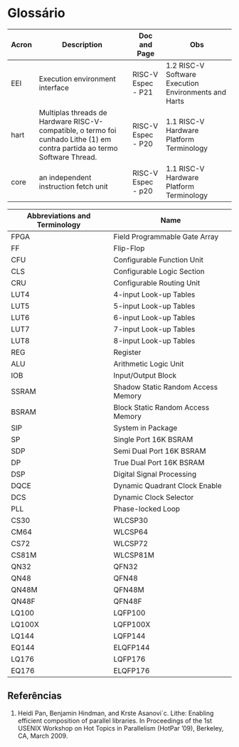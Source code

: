 # Glossário

| Acron | Description                     | Doc and Page       | Obs |
| ----- | ----- | ---- | ---- |
| EEI  | Execution environment interface | RISC-V Espec - P21 | 1.2 RISC-V Software Execution Environments and Harts |
| hart  | Multiplas threads de Hardware RISC-V-compatible, o termo foi cunhado Lithe (1) em contra partida ao termo Software Thread. | RISC-V Espec - P20 | 1.1 RISC-V Hardware Platform Terminology |
| core  | an independent instruction fetch unit | RISC-V Espec - p20 |  1.1 RISC-V Hardware Platform Terminology |


| Abbreviations and Terminology | Name |
| ---- | ---- |
| FPGA  | Field Programmable Gate Array |
| FF | Flip-Flop |
| CFU | Configurable Function Unit |
| CLS | Configurable Logic Section |
| CRU | Configurable Routing Unit |
| LUT4 | 4-input Look-up Tables |
| LUT5 | 5-input Look-up Tables |
| LUT6 | 6-input Look-up Tables |
| LUT7 | 7-input Look-up Tables |
| LUT8 | 8-input Look-up Tables |
| REG | Register |
| ALU | Arithmetic Logic Unit |
| IOB | Input/Output Block |
| SSRAM | Shadow Static Random Access Memory |
| BSRAM | Block Static Random Access Memory |
| SIP | System in Package |
| SP | Single Port 16K BSRAM |
| SDP | Semi Dual Port 16K BSRAM |
| DP | True Dual Port 16K BSRAM |
| DSP | Digital Signal Processing |
| DQCE | Dynamic Quadrant Clock Enable |
| DCS | Dynamic Clock Selector |
| PLL | Phase-locked Loop |
| CS30 | WLCSP30 |
| CM64 | WLCSP64 |
| CS72 | WLCSP72 |
| CS81M | WLCSP81M |
| QN32 | QFN32 |
| QN48 | QFN48 |
| QN48M | QFN48M |
| QN48F | QFN48F |
| LQ100 | LQFP100 |
| LQ100X | LQFP100X |
| LQ144 | LQFP144 |
| EQ144 | ELQFP144 |
| LQ176 | LQFP176 |
| EQ176 | ELQFP176 |


## Referências

 1.  Heidi Pan, Benjamin Hindman, and Krste Asanovi´c. Lithe: Enabling efficient composition of parallel libraries. In Proceedings of the 1st USENIX Workshop on Hot Topics in Parallelism (HotPar ’09), Berkeley, CA, March 2009.
